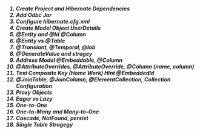 <h5>
		<ol>
			<li>Create Project and Hibernate Dependencies</li>
			<li>Add Odbc Jar</li>
			<li>Configure hibernate.cfg.xml</li>
			<li>Create Model Object UserDetails</li>
			<li>@Entity and @Id @Column</li>
			<li>@Entity vs @Table</li>
			<li>@Transiant, @Temporal, @lob</li>
			<li>@GenerateValue and stragey</li>
			<li>Address Model @Embeddable, @Column</li>
			<li>@AttributeOverrides, @AttributeOverride, @Column (name, column)</li>
			<li>Test Composite Key (Home Work) Hint @EmbeddedId</li>
			<li>@JoinTable, @JoinColumn, @ElementCollection, Collection Configuration</li>
			<li>Proxy Objects</li>
			<li>Eager vs Lazy</li>
			<li>One-to-One</li>
			<li>One-to-Many and Many-to-One</li>
			<li>Cascade, NotFound, persist</li>
			<li> Single Table Stragegy</li>
		</ol>
</h5>